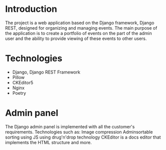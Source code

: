 # Introduction
The project is a web application based on the Django framework, Django REST, designed for organizing and managing events. 
The main purpose of the application is to create a portfolio of events on the part of the admin user and the ability to provide viewing of these events to other users.

# Technologies
* Django, Django REST Framework
* Pillow
* CKEditor5
* Nginx
* Poetry

# Admin panel
The Django admin panel is implemented with all the customer's requirements. Technologies such as:
Image compression 
Adminsortable sorting using JS using drug'n'drop technology
CKEditor is a docs editor that implements the HTML structure
and more.
